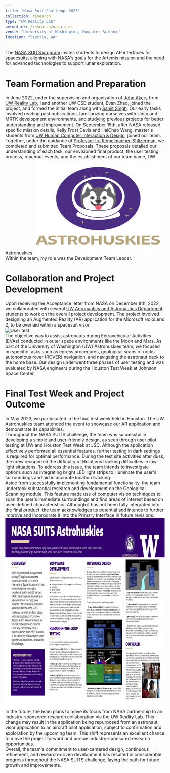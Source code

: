 ```yaml
---
title: "Nasa Suit Challenge 2023"
collection: research
type: "UW Reality Lab"
permalink: /research/nasa-suit
venue: "University of Washington, Computer Science"
location: "Seattle, WA"
---
```


The [NASA SUITS program](https://microgravityuniversity.jsc.nasa.gov/nasasuits) invites students to design AR interfaces for spacesuits, aligning with NASA's goals for the Artemis mission and the need for advanced technologies to support lunar exploration.

Team Formation and Preparation
======
In June 2022, under the supervision and organization of [John Akers](https://jakers.tech/) from [UW Reality Lab](https://realitylab.uw.edu/), I and another UW CSE student, Evan Zhao, joined the project, and formed the initial team along with [Sanjit Singh](https://www.arlis.umd.edu/about-arlis/our-people/internship/sanjit-singh). Our early tasks involved reading past publications, familiarizing ourselves with Unity and MRTK development environments, and studying previous projects for better understanding and improvement. On September 15th, after NASA released specific mission details, Kelly Frost Davis and HaiChao Wang, master's students from [UW Human Computer Interaction & Design](https://mhcid.washington.edu/), joined our team. Together, under the guidance of [Professor Ira Kemelmacher-Shlizerman](https://www.irakemelmacher.com/), we completed and submitted Team Proposals. These proposals detailed our understanding of each task, our envisioned final product, the user testing process, reachout events, and the establishment of our team name, UW Astrohuskies.
<img src="/images/Astrohuskies.png" alt="Team Logo" width="400" height="300"> <br>
Within the team, my role was the Development Team Leader.

Collaboration and Project Development
======
Upon receiving the Acceptance letter from NASA on December 8th, 2022, we collaborated with several [UW Aeronautics and Astronautics Department](https://www.aa.washington.edu/) students to work on the overall project development.
The project involved designing an Augmented Reality (AR) application for the Microsoft HoloLens 2, to be overlaid within a spacesuit visor. <br>
<img src="/images/test.jpg" alt="User test" width="400" height="300"> <br>
The objective was to assist astronauts during Extravehicular Activities (EVAs) conducted in outer space environments like the Moon and Mars. As part of the University of Washington (UW) Astrohuskies team, we focused on specific tasks such as egress procedures, geological scans of rocks, autonomous rover (ROVER) navigation, and navigating the astronaut back to the home base. Our design underwent three phases of user testing and was evaluated by NASA engineers during the Houston Test Week at Johnson Space Center.

Final Test Week and Project Outcome
======
In May 2023, we participated in the final test week held in Houston. The UW Astrohuskies team attended the event to showcase our AR application and demonstrate its capabilities. <br>
Throughout the NASA SUITS challenge, the team was successful in developing a simple and user-friendly design, as seen through user pilot testing at UW and Houston Test Week at JSC. Although the application effectively performed all essential features, further testing in dark settings is required for optimal performance. During the test site activities after dusk, the crew recognized the difficulty of HoloLens tracking difficulties in low-light situations. To address this issue, the team intends to investigate options such as integrating bright LED light strips to illuminate the user's surroundings and aid in accurate location tracking.<br>
Aside from successfully implementing fundamental functionality, the team undertook substantial research and development on the Geological Scanning module. This feature made use of computer vision techniques to scan the user's immediate surroundings and find areas of interest based on user-defined characteristics. Although it has not been fully integrated into the final product, the team acknowledges its potential and intends to further improve and incorporate it into the Primary Interface in future revisions.<br>
<img src="/images/poster.jpg" alt="Poster" width="800" height="600"> <br>
In the future, the team plans to move its focus from NASA partnership to an industry-sponsored research collaboration via the UW Reality Lab. This change may result in the application being repurposed from an astronaut visor application to an aircraft pilot application, subject to confirmation and exploration by the upcoming team. This shift represents an excellent chance to move the project forward and pursue industry-sponsored research opportunities.<br>
Overall, the team's commitment to user-centered design, continuous refinement, and research-driven development has resulted in considerable progress throughout the NASA SUITS challenge, laying the path for future growth and improvements.